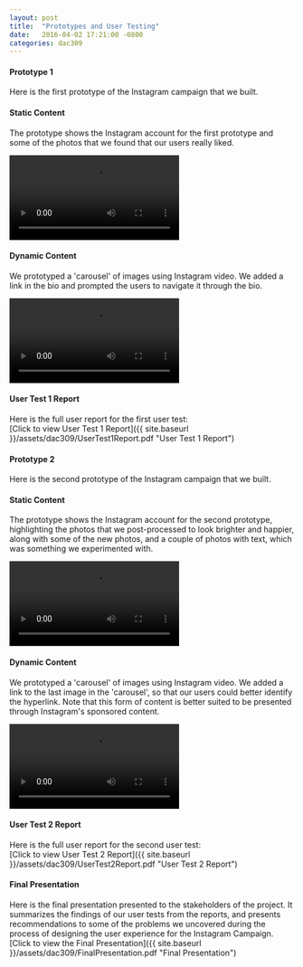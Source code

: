 ```yaml
---
layout: post
title:  "Prototypes and User Testing"
date:   2016-04-02 17:21:00 -0800
categories: dac309
---
```


#### Prototype 1
Here is the first prototype of the Instagram campaign that we built.

#### Static Content
The prototype shows the Instagram account for the first prototype and some of the photos that we found that our users really liked.
<div class="video-container">
  <video class="video-iphone" src="{{site.baseurl}}/assets/dac309/proto11.mp4" controls>
  </video>
</div>


#### Dynamic Content
We prototyped a 'carousel' of images using Instagram video. We added a link in the bio and prompted the users to navigate it through the bio.
<div class="video-container">
  <video class="video-iphone" src="{{site.baseurl}}/assets/dac309/proto12.mp4" controls>
  </video>
</div>


#### User Test 1 Report
Here is the full user report for the first user test:  
[Click to view User Test 1 Report]({{ site.baseurl }}/assets/dac309/UserTest1Report.pdf "User Test 1 Report")


#### Prototype 2
Here is the second prototype of the Instagram campaign that we built.


#### Static Content
The prototype shows the Instagram account for the second prototype, highlighting the photos that we post-processed to look brighter and happier, along with some of the new photos, and a couple of photos with text, which was something we experimented with.
<div class="video-container">
  <video class="video-iphone" src="{{site.baseurl}}/assets/dac309/proto21.mp4" controls>
  </video>
</div>


#### Dynamic Content
We prototyped a 'carousel' of images using Instagram video. We added a link to the last image in the 'carousel', so that our users could better identify the hyperlink. Note that this form of content is better suited to be presented through Instagram's sponsored content.
<div class="video-container">
  <video class="video-iphone" src="{{site.baseurl}}/assets/dac309/proto22.mp4" controls>
  </video>
</div>


#### User Test 2 Report
Here is the full user report for the second user test:  
[Click to view User Test 2 Report]({{ site.baseurl }}/assets/dac309/UserTest2Report.pdf "User Test 2 Report")


#### Final Presentation
Here is the final presentation presented to the stakeholders of the project. It summarizes the findings of our user tests from the reports, and presents recommendations to some of the problems we uncovered during the process of designing the user experience for the Instagram Campaign.  
[Click to view the Final Presentation]({{ site.baseurl }}/assets/dac309/FinalPresentation.pdf "Final Presentation")
